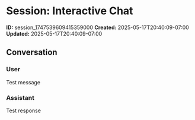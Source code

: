 # Session: Interactive Chat

**ID:** session_1747539609415359000
**Created:** 2025-05-17T20:40:09-07:00
**Updated:** 2025-05-17T20:40:09-07:00

## Conversation

### User

Test message

### Assistant

Test response

